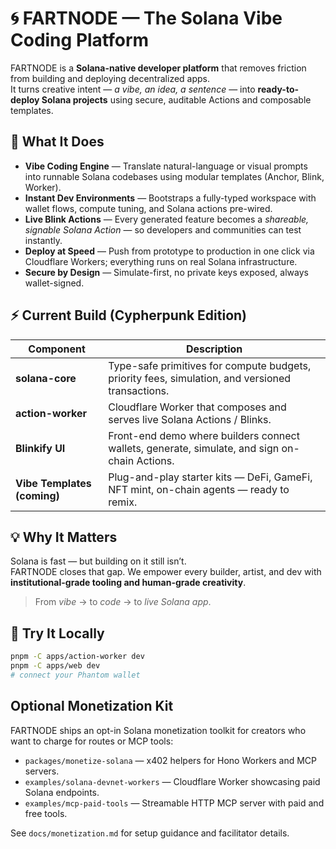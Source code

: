 # 🌀 FARTNODE — The Solana Vibe Coding Platform

FARTNODE is a **Solana-native developer platform** that removes friction from building and deploying decentralized apps.  
It turns creative intent — *a vibe, an idea, a sentence* — into **ready-to-deploy Solana projects** using secure, auditable Actions and composable templates.

## 🌈 What It Does

- **Vibe Coding Engine** — Translate natural-language or visual prompts into runnable Solana codebases using modular templates (Anchor, Blink, Worker).
- **Instant Dev Environments** — Bootstraps a fully-typed workspace with wallet flows, compute tuning, and Solana actions pre-wired.
- **Live Blink Actions** — Every generated feature becomes a *shareable, signable Solana Action* — so developers and communities can test instantly.
- **Deploy at Speed** — Push from prototype to production in one click via Cloudflare Workers; everything runs on real Solana infrastructure.
- **Secure by Design** — Simulate-first, no private keys exposed, always wallet-signed.

## ⚡ Current Build (Cypherpunk Edition)

| Component | Description |
|------------|-------------|
| **solana-core** | Type-safe primitives for compute budgets, priority fees, simulation, and versioned transactions. |
| **action-worker** | Cloudflare Worker that composes and serves live Solana Actions / Blinks. |
| **Blinkify UI** | Front-end demo where builders connect wallets, generate, simulate, and sign on-chain Actions. |
| **Vibe Templates (coming)** | Plug-and-play starter kits — DeFi, GameFi, NFT mint, on-chain agents — ready to remix. |

## 💡 Why It Matters

Solana is fast — but building on it still isn’t.  
FARTNODE closes that gap. We empower every builder, artist, and dev with **institutional-grade tooling and human-grade creativity**.

> From *vibe* → to *code* → to *live Solana app*.

## 🚀 Try It Locally

```bash
pnpm -C apps/action-worker dev
pnpm -C apps/web dev
# connect your Phantom wallet
```

## Optional Monetization Kit

FARTNODE ships an opt-in Solana monetization toolkit for creators who want to charge for routes or MCP tools:

- `packages/monetize-solana` — x402 helpers for Hono Workers and MCP servers.
- `examples/solana-devnet-workers` — Cloudflare Worker showcasing paid Solana endpoints.
- `examples/mcp-paid-tools` — Streamable HTTP MCP server with paid and free tools.

See `docs/monetization.md` for setup guidance and facilitator details.
